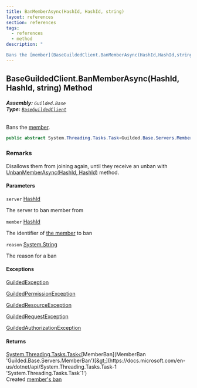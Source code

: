 ```yaml
---
title: BanMemberAsync(HashId, HashId, string)
layout: references
section: references
tags:
  - references
  - method
description: "

Bans the [member](BaseGuildedClient.BanMemberAsync(HashId,HashId,string)#Guilded.Base.BaseGuildedClient.BanMemberAsync(Guilded.Base.HashId,Guilded.Base.HashId,string).member 'Guilded.Base.BaseGuildedClient.BanMemberAsync(Guilded.Base.HashId, Guilded.Base.HashId, string).member')."
---
```


## BaseGuildedClient.BanMemberAsync(HashId, HashId, string) Method
###### **Assembly:** `Guilded.Base`<br/>**Type:** [`BaseGuildedClient`](BaseGuildedClient 'Guilded.Base.BaseGuildedClient')

Bans the [member](BaseGuildedClient.BanMemberAsync(HashId,HashId,string)#Guilded.Base.BaseGuildedClient.BanMemberAsync(Guilded.Base.HashId,Guilded.Base.HashId,string).member 'Guilded.Base.BaseGuildedClient.BanMemberAsync(Guilded.Base.HashId, Guilded.Base.HashId, string).member').

```csharp
public abstract System.Threading.Tasks.Task<Guilded.Base.Servers.MemberBan> BanMemberAsync(Guilded.Base.HashId server, Guilded.Base.HashId member, string? reason=null);
```

### Remarks
  
Disallows them from joining again, until they receive an unban with [UnbanMemberAsync(HashId, HashId)](BaseGuildedClient.UnbanMemberAsync(HashId,HashId) 'Guilded.Base.BaseGuildedClient.UnbanMemberAsync(Guilded.Base.HashId, Guilded.Base.HashId)') method.
#### Parameters

<a name='Guilded.Base.BaseGuildedClient.BanMemberAsync(Guilded.Base.HashId,Guilded.Base.HashId,string).server'></a>

`server` [HashId](HashId 'Guilded.Base.HashId')

The server to ban member from

<a name='Guilded.Base.BaseGuildedClient.BanMemberAsync(Guilded.Base.HashId,Guilded.Base.HashId,string).member'></a>

`member` [HashId](HashId 'Guilded.Base.HashId')

The identifier of [the member](Member 'Guilded.Base.Servers.Member') to ban

<a name='Guilded.Base.BaseGuildedClient.BanMemberAsync(Guilded.Base.HashId,Guilded.Base.HashId,string).reason'></a>

`reason` [System.String](https://docs.microsoft.com/en-us/dotnet/api/System.String 'System.String')

The reason for a ban

#### Exceptions

[GuildedException](GuildedException 'Guilded.Base.GuildedException')

[GuildedPermissionException](GuildedPermissionException 'Guilded.Base.GuildedPermissionException')

[GuildedResourceException](GuildedResourceException 'Guilded.Base.GuildedResourceException')

[GuildedRequestException](GuildedRequestException 'Guilded.Base.GuildedRequestException')

[GuildedAuthorizationException](GuildedAuthorizationException 'Guilded.Base.GuildedAuthorizationException')

#### Returns
[System.Threading.Tasks.Task&lt;](https://docs.microsoft.com/en-us/dotnet/api/System.Threading.Tasks.Task-1 'System.Threading.Tasks.Task`1')[MemberBan](MemberBan 'Guilded.Base.Servers.MemberBan')[&gt;](https://docs.microsoft.com/en-us/dotnet/api/System.Threading.Tasks.Task-1 'System.Threading.Tasks.Task`1')  
Created [member's ban](MemberBan 'Guilded.Base.Servers.MemberBan')